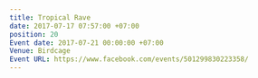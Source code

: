 ```yaml
---
title: Tropical Rave
date: 2017-07-17 07:57:00 +07:00
position: 20
Event date: 2017-07-21 00:00:00 +07:00
Venue: Birdcage
Event URL: https://www.facebook.com/events/501299830223358/
---
```


